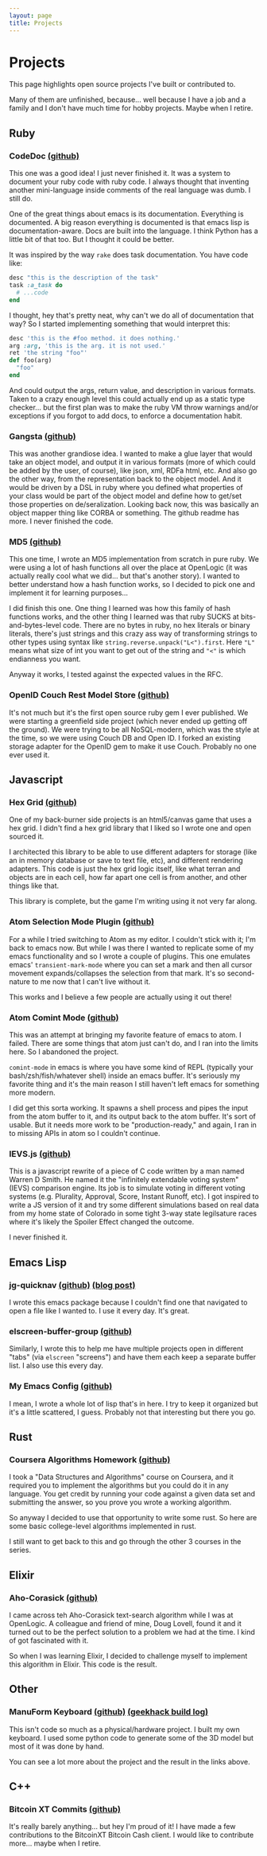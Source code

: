 ```yaml
---
layout: page
title: Projects
---
```


# Projects

This page highlights open source projects I've built or contributed to.

Many of them are unfinished, because... well because I have a job and a family and I don't have much time for hobby projects. Maybe when I retire.

## Ruby

### CodeDoc [(github)](https://github.com/jeffgran/code_doc)

This one was a good idea! I just never finished it. It was a system to document your ruby code with ruby code. I always thought that inventing another mini-language inside comments of the real language was dumb. I still do. 

One of the great things about emacs is its documentation. Everything is documented. A big reason everything is documented is that emacs lisp is documentation-aware. Docs are built into the language. I think Python has a little bit of that too. But I thought it could be better. 

It was inspired by the way `rake` does task documentation. You have code like:

```ruby
desc "this is the description of the task"
task :a_task do 
  # ...code
end
```

I thought, hey that's pretty neat, why can't we do all of documentation that way? So I started implementing something that would interpret this:

```ruby
desc 'this is the #foo method. it does nothing.'
arg :arg, 'this is the arg. it is not used.'
ret 'the string "foo"'
def foo(arg)
  "foo"
end
```

And could output the args, return value, and description in various formats. Taken to a crazy enough level this could actually end up as a static type checker... but the first plan was to make the ruby VM throw warnings and/or exceptions if you forgot to add docs, to enforce a documentation habit.


### Gangsta [(github)](https://github.com/jeffgran/Gangsta)

This was another grandiose idea. I wanted to make a glue layer that would take an object model, and output it in various formats (more of which could be added by the user, of course), like json, xml, RDFa html, etc. And also go the other way, from the representation back to the object model. And it would be driven by a DSL in ruby where you defined what properties of your class would be part of the object model and define how to get/set those properties on de/seralization. Looking back now, this was basically an object mapper thing like CORBA or something. The github readme has more. I never finished the code.

### MD5 [(github)](https://github.com/jeffgran/crypto/blob/master/md52.rb)

This one time, I wrote an MD5 implementation from scratch in pure ruby. We were using a lot of hash functions all over the place at OpenLogic (it was actually really cool what we did... but that's another story). I wanted to better understand how a hash function works, so I decided to pick one and implement it for learning purposes...

I did finish this one. One thing I learned was how this family of hash functions works, and the other thing I learned was that ruby SUCKS at bits-and-bytes-level code. There are no bytes in ruby, no hex literals or binary literals, there's just strings and this crazy ass way of transforming strings to other types using syntax like `string.reverse.unpack("L<").first`. Here `"L"` means what size of int you want to get out of the string and `"<"` is which endianness you want.

Anyway it works, I tested against the expected values in the RFC.

### OpenID Couch Rest Model Store [(github)](https://github.com/jeffgran/openid_couch_rest_model_store)

It's not much but it's the first open source ruby gem I ever published. We were starting a greenfield side project (which never ended up getting off the ground). We were trying to be all NoSQL-modern, which was the style at the time, so we were using Couch DB and Open ID. I forked an existing storage adapter for the OpenID gem to make it use Couch. Probably no one ever used it.

## Javascript

### Hex Grid [(github)](https://github.com/jeffgran/adroit-hex-grid)

One of my back-burner side projects is an html5/canvas game that uses a hex grid. I didn't find a hex grid library that I liked so I wrote one and open sourced it. 

I architected this library to be able to use different adapters for storage (like an in memory database or save to text file, etc), and different rendering adapters. This code is just the hex grid logic itself, like what terran and objects are in each cell, how far apart one cell is from another, and other things like that.

This library is complete, but the game I'm writing using it not very far along. 

### Atom Selection Mode Plugin [(github)](https://github.com/jeffgran/atom-selection-mode)

For a while I tried switching to Atom as my editor. I couldn't stick with it; I'm back to emacs now. But while I was there I wanted to replicate some of my emacs functionality and so I wrote a couple of plugins. This one emulates emacs' `transient-mark-mode` where you can set a mark and then all cursor movement expands/collapses the selection from that mark. It's so second-nature to me now that I can't live without it.

This works and I believe a few people are actually using it out there!

### Atom Comint Mode [(github)](https://github.com/jeffgran/atom-comint-mode)

This was an attempt at bringing my favorite feature of emacs to atom. I failed. There are some things that atom just can't do, and I ran into the limits here. So I abandoned the project. 

`comint-mode` in emacs is where you have some kind of REPL (typically your bash/zsh/fish/whatever shell) inside an emacs buffer. It's seriously my favorite thing and it's the main reason I still haven't left emacs for something more modern. 

I did get this sorta working. It spawns a shell process and pipes the input from the atom buffer to it, and its output back to the atom buffer. It's sort of usable. But it needs more work to be "production-ready," and again, I ran in to missing APIs in atom so I couldn't continue.

### IEVS.js [(github)](https://github.com/jeffgran/ievs.js)

This is a javascript rewrite of a piece of C code written by a man named Warren D Smith. He named it the "infinitely extendable voting system" (IEVS) comparison engine. Its job is to simulate voting in different voting systems (e.g. Plurality, Approval, Score, Instant Runoff, etc). I got inspired to write a JS version of it and try some different simulations based on real data from my home state of Colorado in some tight 3-way state legilsature races where it's likely the Spoiler Effect changed the outcome. 

I never finished it.

## Emacs Lisp

### jg-quicknav [(github)](https://github.com/jeffgran/jg-quicknav) [(blog post)](/2013/04/02/introducing-jg-quicknav.html)

I wrote this emacs package because I couldn't find one that navigated to open a file like I wanted to. I use it every day. It's great.

### elscreen-buffer-group [(github)](https://github.com/jeffgran/elscreen-buffer-group)

Similarly, I wrote this to help me have multiple projects open in different "tabs" (via `elscreen` "screens") and have them each keep a separate buffer list. I also use this every day.

### My Emacs Config [(github)](https://github.com/jeffgran/my-emacs)

I mean, I wrote a whole lot of lisp that's in here. I try to keep it organized but it's a little scattered, I guess. Probably not that interesting but there you go.

## Rust

### Coursera Algorithms Homework [(github)](https://github.com/jeffgran/coursera-algorithms.rs)

I took a "Data Structures and Algorithms" course on Coursera, and it required you to implement the algorithms but you could do it in any language. You get credit by running your code against a given data set and submitting the answer, so you prove you wrote a working algorithm. 

So anyway I decided to use that opportunity to write some rust. So here are some basic college-level algorithms implemented in rust.

I still want to get back to this and go through the other 3 courses in the series.

## Elixir

### Aho-Corasick [(github)](https://github.com/jeffgran/aho_corasick.ex)

I came across teh Aho-Corasick text-search algorithm while I was at OpenLogic. A colleague and friend of mine, Doug Lovell, found it and it turned out to be the perfect solution to a problem we had at the time. I kind of got fascinated with it.

So when I was learning Elixir, I decided to challenge myself to implement this algorithm in Elixir. This code is the result.

## Other

### ManuForm Keyboard [(github)](https://github.com/jeffgran/ManuForm) [(geekhack build log)](https://geekhack.org/index.php?topic=46015.0)

This isn't code so much as a physical/hardware project. I built my own keyboard. I used some python code to generate some of the 3D model but most of it was done by hand.

You can see a lot more about the project and the result in the links above.

## C++

### Bitcoin XT Commits [(github)](https://github.com/bitcoinxt/bitcoinxt/pulls?q=is%3Apr+author%3Ajeffgran)

It's really barely anything... but hey I'm proud of it! I have made a few contributions to the BitcoinXT Bitcoin Cash client. I would like to contribute more... maybe when I retire.
